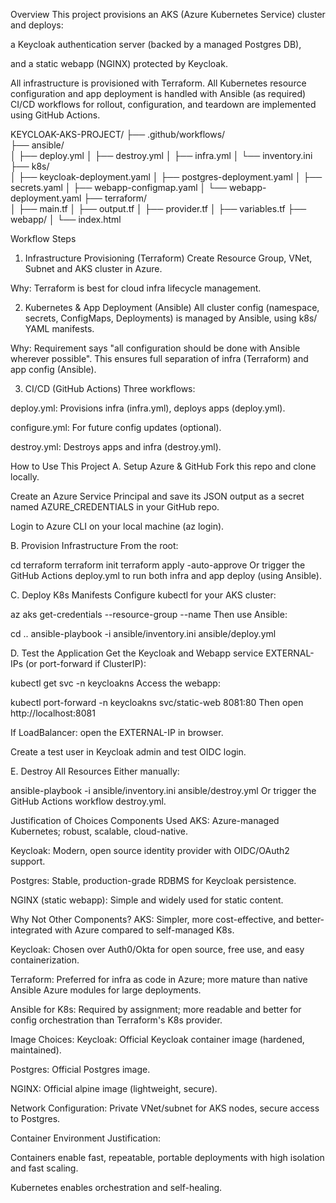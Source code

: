 Overview
This project provisions an AKS (Azure Kubernetes Service) cluster and deploys:

a Keycloak authentication server (backed by a managed Postgres DB),

and a static webapp (NGINX) protected by Keycloak.

All infrastructure is provisioned with Terraform.
All Kubernetes resource configuration and app deployment is handled with Ansible (as required)
CI/CD workflows for rollout, configuration, and teardown are implemented using GitHub Actions.

KEYCLOAK-AKS-PROJECT/
├── .github/workflows/         
├── ansible/                 
│   ├── deploy.yml
│   ├── destroy.yml
│   ├── infra.yml
│   └── inventory.ini
├── k8s/                     
│   ├── keycloak-deployment.yaml
│   ├── postgres-deployment.yaml
│   ├── secrets.yaml
│   ├── webapp-configmap.yaml
│   └── webapp-deployment.yaml
├── terraform/               
│   ├── main.tf
│   ├── output.tf
│   ├── provider.tf
│   ├── variables.tf
├── webapp/
│   └── index.html


Workflow Steps
1. Infrastructure Provisioning (Terraform)
Create Resource Group, VNet, Subnet and AKS cluster in Azure.

Why: Terraform is best for cloud infra lifecycle management.

2. Kubernetes & App Deployment (Ansible)
All cluster config (namespace, secrets, ConfigMaps, Deployments) is managed by Ansible, using k8s/ YAML manifests.

Why: Requirement says "all configuration should be done with Ansible wherever possible". This ensures full separation of infra (Terraform) and app config (Ansible).

3. CI/CD (GitHub Actions)
Three workflows:

deploy.yml: Provisions infra (infra.yml), deploys apps (deploy.yml).

configure.yml: For future config updates (optional).

destroy.yml: Destroys apps and infra (destroy.yml).

How to Use This Project
A. Setup Azure & GitHub
Fork this repo and clone locally.

Create an Azure Service Principal and save its JSON output as a secret named AZURE_CREDENTIALS in your GitHub repo.

Login to Azure CLI on your local machine (az login).

B. Provision Infrastructure
From the root:


cd terraform
terraform init
terraform apply -auto-approve
Or trigger the GitHub Actions deploy.yml to run both infra and app deploy (using Ansible).

C. Deploy K8s Manifests
Configure kubectl for your AKS cluster:


az aks get-credentials --resource-group <rg> --name <aks-name>
Then use Ansible:


cd ..
ansible-playbook -i ansible/inventory.ini ansible/deploy.yml

D. Test the Application
Get the Keycloak and Webapp service EXTERNAL-IPs (or port-forward if ClusterIP):

kubectl get svc -n keycloakns
Access the webapp:

kubectl port-forward -n keycloakns svc/static-web 8081:80
Then open http://localhost:8081

If LoadBalancer: open the EXTERNAL-IP in browser.

Create a test user in Keycloak admin and test OIDC login.

E. Destroy All Resources
Either manually:


ansible-playbook -i ansible/inventory.ini ansible/destroy.yml
Or trigger the GitHub Actions workflow destroy.yml.

Justification of Choices
Components Used
AKS: Azure-managed Kubernetes; robust, scalable, cloud-native.

Keycloak: Modern, open source identity provider with OIDC/OAuth2 support.

Postgres: Stable, production-grade RDBMS for Keycloak persistence.

NGINX (static webapp): Simple and widely used for static content.

Why Not Other Components?
AKS: Simpler, more cost-effective, and better-integrated with Azure compared to self-managed K8s.

Keycloak: Chosen over Auth0/Okta for open source, free use, and easy containerization.

Terraform: Preferred for infra as code in Azure; more mature than native Ansible Azure modules for large deployments.

Ansible for K8s: Required by assignment; more readable and better for config orchestration than Terraform's K8s provider.

Image Choices:
Keycloak: Official Keycloak container image (hardened, maintained).

Postgres: Official Postgres image.

NGINX: Official alpine image (lightweight, secure).

Network Configuration:
Private VNet/subnet for AKS nodes, secure access to Postgres.

Container Environment Justification:

Containers enable fast, repeatable, portable deployments with high isolation and fast scaling.

Kubernetes enables orchestration and self-healing.




